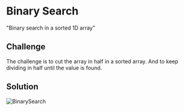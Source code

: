 # Binary Search
"Binary search in a sorted 1D array"

## Challenge
The challenge is to cut the array in half in a sorted array. And to keep dividing in half until the value is found.

## Solution
![BinarySearch](../../assets/array_binary_search.jpg)

